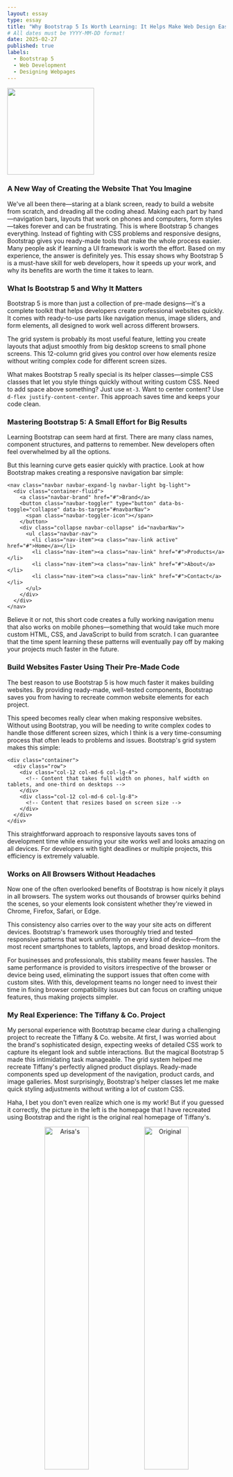 ```yaml
---
layout: essay
type: essay
title: "Why Bootstrap 5 Is Worth Learning: It Helps Make Web Design Easier"
# All dates must be YYYY-MM-DD format!
date: 2025-02-27
published: true
labels:
  - Bootstrap 5
  - Web Development
  - Designing Webpages
---
```


<img width="200px" class="rounded float-start pe-4" src="../img/web-development-illustration.png">

### A New Way of Creating the Website That You Imagine

We've all been there—staring at a blank screen, ready to build a website from scratch, and dreading all the coding ahead. Making each part by hand—navigation bars, layouts that work on phones and computers, form styles—takes forever and can be frustrating. This is where Bootstrap 5 changes everything. Instead of fighting with CSS problems and responsive designs, Bootstrap gives you ready-made tools that make the whole process easier. Many people ask if learning a UI framework is worth the effort. Based on my experience, the answer is definitely yes. This essay shows why Bootstrap 5 is a must-have skill for web developers, how it speeds up your work, and why its benefits are worth the time it takes to learn.


### What Is Bootstrap 5 and Why It Matters

Bootstrap 5 is more than just a collection of pre-made designs—it's a complete toolkit that helps developers create professional websites quickly. It comes with ready-to-use parts like navigation menus, image sliders, and form elements, all designed to work well across different browsers.

The grid system is probably its most useful feature, letting you create layouts that adjust smoothly from big desktop screens to small phone screens. This 12-column grid gives you control over how elements resize without writing complex code for different screen sizes.

What makes Bootstrap 5 really special is its helper classes—simple CSS classes that let you style things quickly without writing custom CSS. Need to add space above something? Just use `mt-3`. Want to center content? Use `d-flex justify-content-center`. This approach saves time and keeps your code clean.

### Mastering Bootstrap 5: A Small Effort for Big Results

Learning Bootstrap can seem hard at first. There are many class names, component structures, and patterns to remember. New developers often feel overwhelmed by all the options.

But this learning curve gets easier quickly with practice. Look at how Bootstrap makes creating a responsive navigation bar simple:

```
<nav class="navbar navbar-expand-lg navbar-light bg-light">
  <div class="container-fluid">
    <a class="navbar-brand" href="#">Brand</a>
    <button class="navbar-toggler" type="button" data-bs-toggle="collapse" data-bs-target="#navbarNav">
      <span class="navbar-toggler-icon"></span>
    </button>
    <div class="collapse navbar-collapse" id="navbarNav">
      <ul class="navbar-nav">
        <li class="nav-item"><a class="nav-link active" href="#">Home</a></li>
        <li class="nav-item"><a class="nav-link" href="#">Products</a></li>
        <li class="nav-item"><a class="nav-link" href="#">About</a></li>
        <li class="nav-item"><a class="nav-link" href="#">Contact</a></li>
      </ul>
    </div>
  </div>
</nav>
```

Believe it or not, this short code creates a fully working navigation menu that also works on mobile phones—something that would take much more custom HTML, CSS, and JavaScript to build from scratch. I can guarantee that the time spent learning these patterns will eventually pay off by making your projects much faster in the future.



### Build Websites Faster Using Their Pre-Made Code

The best reason to use Bootstrap 5 is how much faster it makes building websites. By providing ready-made, well-tested components, Bootstrap saves you from having to recreate common website elements for each project.

This speed becomes really clear when making responsive websites. Without using Bootstrap, you will be needing to write complex codes to handle those different screen sizes, which I think is a very time-consuming process that often leads to problems and issues. 
Bootstrap's grid system makes this simple:

```
<div class="container">
  <div class="row">
    <div class="col-12 col-md-6 col-lg-4">
      <!-- Content that takes full width on phones, half width on tablets, and one-third on desktops -->
    </div>
    <div class="col-12 col-md-6 col-lg-8">
      <!-- Content that resizes based on screen size -->
    </div>
  </div>
</div>
```

This straightforward approach to responsive layouts saves tons of development time while ensuring your site works well and looks amazing on all devices. For developers with tight deadlines or multiple projects, this efficiency is extremely valuable.

### Works on All Browsers Without Headaches

Now one of the often overlooked benefits of Bootstrap is how nicely it plays in all browsers. The system works out thousands of browser quirks behind the scenes, so your elements look consistent whether they're viewed in Chrome, Firefox, Safari, or Edge.

This consistency also carries over to the way your site acts on different devices. Bootstrap's framework uses thoroughly tried and tested responsive patterns that work uniformly on every kind of device—from the most recent smartphones to tablets, laptops, and broad desktop monitors.

For businesses and professionals, this stability means fewer hassles. The same performance is provided to visitors irrespective of the browser or device being used, eliminating the support issues that often come with custom sites. With this, development teams no longer need to invest their time in fixing browser compatibility issues but can focus on crafting unique features, thus making projects simpler.

### My Real Experience: The Tiffany & Co. Project

My personal experience with Bootstrap became clear during a challenging project to recreate the Tiffany & Co. website. At first, I was worried about the brand's sophisticated design, expecting weeks of detailed CSS work to capture its elegant look and subtle interactions. But the magical Bootstrap 5 made this intimidating task manageable. The grid system helped me recreate Tiffany's perfectly aligned product displays. Ready-made components sped up development of the navigation, product cards, and image galleries. Most surprisingly, Bootstrap's helper classes let me make quick styling adjustments without writing a lot of custom CSS.

Haha, I bet you don't even realize which one is my work! 
But if you guessed it correctly, the picture in the left is the homepage that I have recreated using Bootstrap and the right is the original real homepage of Tiffany's.

<p align="center">
  <img src="../img/Arisa's Tiffany&Co..png" width="45%" alt="Arisa's">
  <img src="../img/Original Tiffany&Co..png" width="45%" alt="Original">
</p>


The project wasn't just successful because it looked good—the Bootstrap implementation worked perfectly on different screen sizes, keeping the brand's premium feel across all devices. What might have required hundreds of lines of custom CSS and extensive testing was accomplished efficiently with Bootstrap's well-designed components and helpers.  I’m actually so impressed with how closely I was able to recreate the webpage!

### Making Bootstrap Look Unique

A common criticism of Bootstrap is that websites built with it all look the same. While this may have been true for older versions, Bootstrap 5 offers many customization options that let developers create truly unique designs.

The framework now uses variables for easy theming, letting developers change default colors, fonts, spacing, and component styles. This approach keeps the framework's structural benefits while allowing complete visual customization:

```
<div class="card">
  <img src="product.jpg" class="card-img-top" alt="Product Image">
  <div class="card-body">
    <h5 class="card-title">Product Name</h5>
    <p class="card-text">This is a description of the product with all its amazing features.</p>
    <a href="#" class="btn btn-primary">Buy Now</a>
  </div>
</div>
```

This flexibility lets developers use Bootstrap's robust component library and responsive utilities while creating unique brand identities. The result combines development speed with design originality—the best of both worlds.

### Learning Faster With The Help of AI

AI coding tools have made learning Bootstrap much easier. Tools like GitHub Copilot, ChatGPT, and code generators can suggest Bootstrap patterns, complete component structures, and even generate entire layouts based on simple descriptions. These AI tools work like interactive documentation, helping developers discover Bootstrap's features through contextual suggestions rather than searching through reference guides. When facing unfamiliar components or styling challenges, developers can ask for examples and explanations from AI assistants, making the learning process much faster.

In my software development class as well, AI tools have been incredibly helpful for my Bootstrap assignments. When I'm stuck on a layout problem or can't remember a specific class name, I can quickly ask for guidance. This has been especially useful for complex assignments like recreating existing websites or building multi-page projects. Since our professor expects us to meet tight deadlines, having AI assistance helps me complete assignments on time while actually understanding the Bootstrap concepts rather than just copying code. It's like having a patient tutor available 24/7 who can explain Bootstrap concepts in different ways until I understand them.

Beyond basic code completion, I truely believe that AI tools excel at helping developers customize Bootstrap components, offering suggestions for changing default styles while maintaining responsive behavior. This collaboration between human creativity and AI assistance creates an ideal learning environment, allowing developers to master Bootstrap faster than ever before.

### Conclusion: Why Bootstrap Is Worth It

Bootstrap 5 is more than just a set of components—it’s a powerful tool that makes web development faster, keeps designs consistent across browsers, and improves workflow. While it takes some time to learn, it quickly saves time on future projects and helps create high-quality websites more efficiently.

Looking back on my Tiffany & Co. project, I can confidently say that Bootstrap 5 turned what could have been weeks of custom development into days of productive work. The framework did not only deliver speed but also reliability, since the resulting site looked great on devices and browsers.

For programmers who are wondering if they should take their time to learn Bootstrap, ask yourself this: Do you want to invest your time repeatedly breaking the same layout and style problems, or do you want to invest your time building what makes every project different? Bootstrap takes care of web development boilerplate patterns so that you can focus on the special things about your sites.

In today's age of rapid growth, Bootstrap 5 isn't just nice to have—it's a competitive advantage that gives better results sooner. That's an investment that I think is worth making, and I am so glad that I was able to discover such an amazing tool that simplifies web development and helps bring ideas to life with ease.


*This essay was reviewed using AI(ChatGPT) for grammar checking to ensure and correctness and improve readability.*

